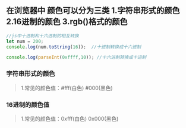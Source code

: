 ## 在浏览器中 颜色可以分为三类 1.字符串形式的颜色 2.16进制的颜色 3.rgb()格式的颜色

```js
//js中十进制和十六进制的相互转换
let num = 200;
console.log(num.toString(16));  //十进制转换成十六进制

console.log(parseInt(0xffff,10)); //十六进制转换成十进制
```

### 字符串形式的颜色
>1.常见的颜色值：#fff(白色) #000(黑色)

### 16进制的颜色值
>1.常见的颜色值：0xfff(白色) 0x000(黑色)
